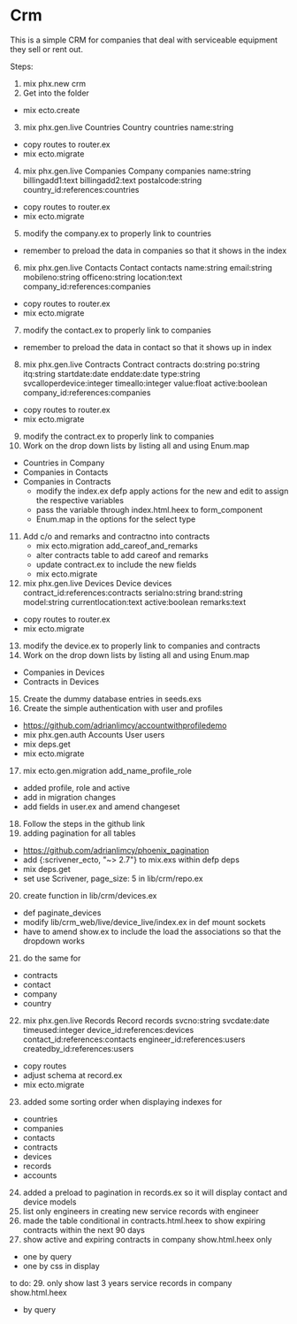# Crm

This is a simple CRM for companies that deal with serviceable equipment they sell or rent out.

Steps:
1. mix phx.new crm
2. Get into the folder
  - mix ecto.create
3. mix phx.gen.live Countries Country countries name:string
  - copy routes to router.ex
  - mix ecto.migrate
4. mix phx.gen.live Companies Company companies name:string billingadd1:text billingadd2:text postalcode:string country_id:references:countries
  - copy routes to router.ex
  - mix ecto.migrate
5. modify the company.ex to properly link to countries
  - remember to preload the data in companies so that it shows in the index
6. mix phx.gen.live Contacts Contact contacts name:string email:string mobileno:string officeno:string location:text company_id:references:companies
  - copy routes to router.ex
  - mix ecto.migrate
7. modify the contact.ex to properly link to companies
  - remember to preload the data in contact so that it shows up in index
8. mix phx.gen.live Contracts Contract contracts do:string po:string itq:string startdate:date enddate:date type:string svcalloperdevice:integer timeallo:integer value:float active:boolean company_id:references:companies
  - copy routes to router.ex
  - mix ecto.migrate
9. modify the contract.ex to properly link to companies
10. Work on the drop down lists by listing all and using Enum.map
  - Countries in Company
  - Companies in Contacts
  - Companies in Contracts
    - modify the index.ex defp apply actions for the new and edit to assign the respective variables
    - pass the variable through index.html.heex to form_component
    - Enum.map in the options for the select type
11. Add c/o and remarks and contractno into contracts
    - mix ecto.migration add_careof_and_remarks
    - alter contracts table to add careof and remarks
    - update contract.ex to include the new fields
    - mix ecto.migrate
12. mix phx.gen.live Devices Device devices contract_id:references:contracts serialno:string brand:string model:string currentlocation:text active:boolean remarks:text
  - copy routes to router.ex
  - mix ecto.migrate
13. modify the device.ex to properly link to companies and contracts
14. Work on the drop down lists by listing all and using Enum.map
  - Companies in Devices
  - Contracts in Devices
15. Create the dummy database entries in seeds.exs
16. Create the simple authentication with user and profiles
  - https://github.com/adrianlimcy/accountwithprofiledemo
  - mix phx.gen.auth Accounts User users
  - mix deps.get
  - mix ecto.migrate
17. mix ecto.gen.migration add_name_profile_role
  - added profile, role and active
  - add in migration changes
  - add fields in user.ex and amend changeset
18. Follow the steps in the github link
19. adding pagination for all tables
  - https://github.com/adrianlimcy/phoenix_pagination
  - add {:scrivener_ecto, "~> 2.7"} to mix.exs within defp deps
  - mix deps.get
  - set use Scrivener, page_size: 5 in lib/crm/repo.ex
20. create function in lib/crm/devices.ex
  - def paginate_devices
  - modify lib/crm_web/live/device_live/index.ex in def mount sockets
  - have to amend show.ex to include the load the associations so that the dropdown works
21. do the same for
  - contracts
  - contact
  - company
  - country
22. mix phx.gen.live Records Record records svcno:string svcdate:date timeused:integer device_id:references:devices contact_id:references:contacts engineer_id:references:users createdby_id:references:users
  - copy routes
  - adjust schema at record.ex
  - mix ecto.migrate
23. added some sorting order when displaying indexes for
  - countries
  - companies
  - contacts
  - contracts
  - devices
  - records
  - accounts
24. added a preload to pagination in records.ex so it will display contact and device models
25. list only engineers in creating new service records with engineer
26. made the table conditional in contracts.html.heex to show expiring contracts within the next 90 days
28. show active and expiring contracts in company show.html.heex only
  - one by query
  - one by css in display


to do:
29. only show last 3 years service records in company show.html.heex
  - by query
